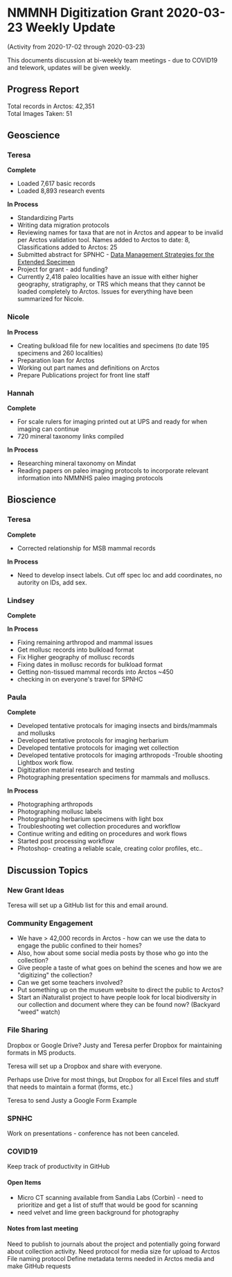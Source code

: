 # NMMNH Digitization Grant 2020-03-23 Weekly Update
(Activity from 2020-17-02 through 2020-03-23)

This documents discussion at bi-weekly team meetings - due to COVID19 and telework, updates will be given weekly.

## Progress Report

Total records in Arctos: 42,351  
Total Images Taken: 51

## Geoscience
### Teresa
**Complete**
 - Loaded 7,617 basic records
 - Loaded 8,893 research events
 
**In Process**
 - Standardizing Parts
 - Writing data migration protocols
 - Reviewing names for taxa that are not in Arctos and appear to be invalid per Arctos validation tool. Names added to Arctos to date: 8, Classifications added to Arctos: 25
 - Submitted abstract for SPNHC - [Data Management Strategies for the Extended Specimen](https://github.com/ArctosDB/SPNHC/issues/33#issuecomment-586483125)
 - Project for grant - add funding?
 - Currently 2,418 paleo localities have an issue with either higher geography, stratigraphy, or TRS which means that they cannot be loaded completely to Arctos. Issues for everything have been summarized for Nicole.
 
### Nicole

 **In Process**
 - Creating bulkload file for new localities and specimens (to date 195 specimens and 260 localities)
 - Preparation loan for Arctos
 - Working out part names and definitions on Arctos
 - Prepare Publications project for front line staff

### Hannah
**Complete**
- For scale rulers for imaging printed out at UPS and ready for when imaging can continue 
- 720 mineral taxonomy links compiled

**In Process**
 - Researching mineral taxonomy on Mindat
 - Reading papers on paleo imaging protocols to incorporate relevant information into NMMNHS paleo imaging protocols
 
## Bioscience
### Teresa
**Complete**
 - Corrected relationship for MSB mammal records

**In Process**
 - Need to develop insect labels. Cut off spec loc and add coordinates, no autority on IDs, add sex.

 
### Lindsey
**Complete**


**In Process**
 - Fixing remaining arthropod and mammal issues
 - Get mollusc records into bulkload format
 - Fix Higher geography of mollusc records
 - Fixing dates in mollusc records for bulkload format
 - Getting non-tissued mammal records into Arctos ~450
 - checking in on everyone's travel for SPNHC
 
 
### Paula
 **Complete**

- Developed tentative protocals for imaging insects and birds/mammals and mollusks
- Developed tentative protocols for imaging herbarium
- Developed tentative protocols for imaging wet collection
- Developed tentative protocols for imaging arthropods
 -Trouble shooting Lightbox work flow.
 - Digitization material research and testing
 - Photographing presentation specimens for mammals and molluscs.
 
 **In Process**
 
 - Photographing arthropods
 - Photographing mollusc labels
 - Photographing herbarium specimens with light box
 - Troubleshooting wet collection procedures and workflow
 - Continue writing and editing on procedures and work flows
 - Started post processing workflow
 - Photoshop- creating a reliable scale, creating color profiles, etc..
 
## Discussion Topics

### New Grant Ideas
Teresa will set up a GitHub list for this and email around.

### Community Engagement
- We have > 42,000 records in Arctos - how can we use the data to engage the public confined to their homes?
- Also, how about some social media posts by those who go into the collection?
- Give people a taste of what goes on behind the scenes and how we are "digitizing" the collection?
- Can we get some teachers involved?
- Put something up on the museum website to direct the public to Arctos?
- Start an iNaturalist project to have people look for local biodiversity in our collection and document where they can be found now? (Backyard "weed" watch)

### File Sharing
Dropbox or Google Drive? Justy and Teresa perfer Dropbox for maintaining formats in MS products.

Teresa will set up a Dropbox and share with everyone.

Perhaps use Drive for most things, but Dropbox for all Excel files and stuff that needs to maintain a format (forms, etc.)

Teresa to send Justy a Google Form Example

### SPNHC

Work on presentations - conference has not been canceled.

### COVID19

Keep track of productivity in GitHub

#### Open Items
- Micro CT scanning available from Sandia Labs (Corbin) - need to prioritize and get a list of stuff that would be good for scanning
- need velvet and lime green background for photography

#### Notes from last meeting

Need to publish to journals about the project and potentially going forward about collection activity.
Need protocol for media size for upload to Arctos
File naming protocol
Define metadata terms needed in Arctos media and make GitHub requests
